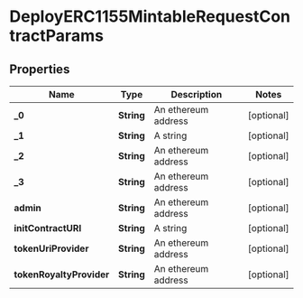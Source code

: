 

# DeployERC1155MintableRequestContractParams


## Properties

| Name | Type | Description | Notes |
|------------ | ------------- | ------------- | -------------|
|**_0** | **String** | An ethereum address |  [optional] |
|**_1** | **String** | A string |  [optional] |
|**_2** | **String** | An ethereum address |  [optional] |
|**_3** | **String** | An ethereum address |  [optional] |
|**admin** | **String** | An ethereum address |  [optional] |
|**initContractURI** | **String** | A string |  [optional] |
|**tokenUriProvider** | **String** | An ethereum address |  [optional] |
|**tokenRoyaltyProvider** | **String** | An ethereum address |  [optional] |



